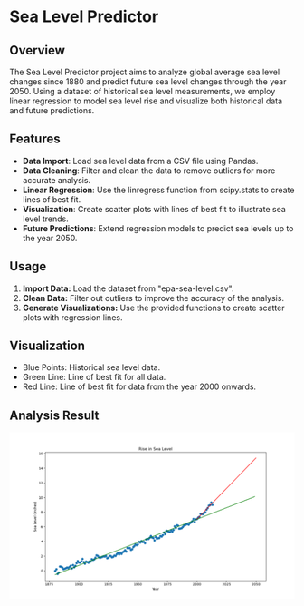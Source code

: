 # Sea Level Predictor

## Overview
The Sea Level Predictor project aims to analyze global average sea level changes since 1880 and predict future sea level changes through the year 2050. Using a dataset of historical sea level measurements, we employ linear regression to model sea level rise and visualize both historical data and future predictions.

## Features
- **Data Import**: Load sea level data from a CSV file using Pandas.
- **Data Cleaning**: Filter and clean the data to remove outliers for more accurate analysis.
- **Linear Regression**: Use the linregress function from scipy.stats to create lines of best fit.
- **Visualization**: Create scatter plots with lines of best fit to illustrate sea level trends.
- **Future Predictions**: Extend regression models to predict sea levels up to the year 2050.

## Usage
1. **Import Data:** Load the dataset from "epa-sea-level.csv".
2. **Clean Data:** Filter out outliers to improve the accuracy of the analysis.
3. **Generate Visualizations:** Use the provided functions to create scatter plots with regression lines.

## Visualization
- Blue Points: Historical sea level data.
- Green Line: Line of best fit for all data.
- Red Line: Line of best fit for data from the year 2000 onwards.

## Analysis Result
![level plot](https://github.com/OfficialAlok/SeaLevelPredictor/blob/main/sea_level_plot.png?raw=true)

